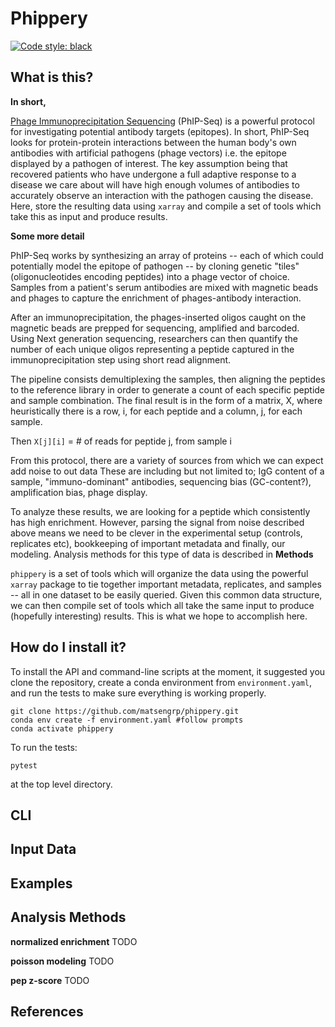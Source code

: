 # Phippery

[![Code style: black](https://img.shields.io/badge/code%20style-black-000000.svg)](https://github.com/psf/black)

## What is this?

**In short,**

[Phage Immunoprecipitation Sequencing](https://www.nature.com/articles/s41596-018-0025-6)
(PhIP-Seq)
is a powerful protocol for investigating potential antibody targets (epitopes).
In short, PhIP-Seq looks for protein-protein interactions between
the human body's own antibodies with artificial pathogens (phage vectors) i.e.
the epitope displayed by a pathogen of interest.
The key assumption being that recovered patients who have
undergone a full adaptive response to a disease we care about
will have high enough volumes of antibodies to accurately observe an
interaction with the pathogen causing the disease. Here, store the
resulting data using `xarray` and compile a set of tools which take
this as input and produce results.

**Some more detail**

PhIP-Seq works by
synthesizing an array of proteins
-- each of which could potentially model the epitope of pathogen --
by cloning genetic "tiles" (oligonucleotides encoding peptides)
into a phage vector of choice.
Samples from a patient's serum antibodies are mixed with
magnetic beads and phages
to capture the enrichment of phages-antibody interaction.

After an immunoprecipitation, the phages-inserted oligos
caught on the magnetic beads are
prepped for sequencing, amplified and barcoded.
Using Next generation sequencing,
researchers can then quantify the number of
each unique oligos representing a peptide
captured in the immunoprecipitation step using short read alignment.

The pipeline consists demultiplexing the samples,
then aligning the peptides to the reference library in order to
generate a count of each specific peptide and sample combination. The final
result is in the form of a matrix, X, where heuristically
there is a row, i, for each peptide
and a column, j, for each sample.

Then `X[j][i]` = # of reads for peptide j, from sample i

From this protocol, there are a variety of sources
from which we can expect add noise to out data
These are including but not limited to;
IgG content of a sample,
"immuno-dominant" antibodies,
sequencing bias (GC-content?),
amplification bias,
phage display.

To analyze these results, we are looking for
a peptide which consistently has high enrichment.
However, parsing the signal from noise described above means we need to be
clever in the experimental setup (controls, replicates etc),
bookkeeping of important metadata
and finally, our modeling.
Analysis methods for this type of data is described in **Methods**

`phippery` is a set of tools which will organize the data using the
powerful `xarray` package to tie together important metadata, replicates,
and samples -- all in one dataset to be easily queried.
Given this common data structure, we can then compile set of tools which all
take the same input to produce (hopefully interesting) results.
This is what we hope to accomplish here.

## How do I install it?

To install the API and command-line scripts at the moment,
it suggested you clone the repository, create a conda
environment from `environment.yaml`, and run the tests to make
sure everything is working properly.

```
git clone https://github.com/matsengrp/phippery.git
conda env create -f environment.yaml #follow prompts
conda activate phippery
```

To run the tests:
```
pytest
```
at the top level directory.

## CLI

## Input Data

## Examples

## Analysis Methods

**normalized enrichment**
TODO

**poisson modeling**
TODO

**pep z-score**
TODO

## References



